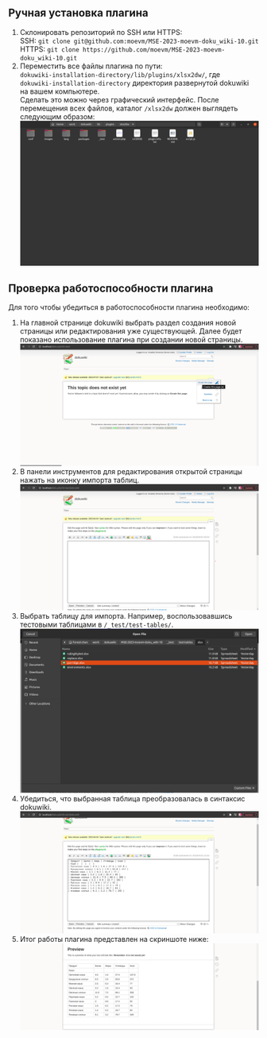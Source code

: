 ## Ручная установка плагина
1. Склонировать репозиторий по SSH или HTTPS:
    <br>SSH:    ```git clone git@github.com:moevm/MSE-2023-moevm-doku_wiki-10.git```
    <br>HTTPS:  ```git clone https://github.com/moevm/MSE-2023-moevm-doku_wiki-10.git```
2. Переместить все файлы плагина по пути:
    <br> ```dokuwiki-installation-directory/lib/plugins/xlsx2dw/```, где 
    <br> ```dokuwiki-installation-directory``` директория развернутой dokuwiki на вашем компьютере.
    <br> Сделать это можно через графический интерфейс. После перемещения всех файлов, каталог ```/xlsx2dw``` должен выглядеть следующим образом:
   ![Alt text](./screenshots/plugin_directory.png?raw=true "Содержимое каталога /xlsx2dw")
## Проверка работоспособности плагина
Для того чтобы убедиться в работоспособности плагина необходимо:
1. На главной странице dokuwiki выбрать раздел создания новой страницы или редактирования уже существующей. Далее будет показано использование плагина при создании новой страницы.
   ![Alt text](./screenshots/creating_page_section.png?raw=true "Создание страницы")
2. В панели инструментов для редактирования открытой страницы нажать на иконку импорта таблиц.
   ![Alt text](./screenshots/using_button.jpg?raw=true "Импорт таблиц")
3. Выбрать таблицу для импорта. Например, воспользовавшись тестовыми таблицами в ```/_test/test-tables/```.
   ![Alt text](./screenshots/selecting_tables.png?raw=true "Выбор таблицы")
4. Убедиться, что выбранная таблица преобразовалась в синтаксис dokuwiki.
   ![Alt text](./screenshots/table_in_dokusyntax.png?raw=true "Докувики синтаксис")
5. Итог работы плагина представлен на скриншоте ниже:
   ![Alt text](./screenshots/preview_table.png?raw=true "Итог")

   

